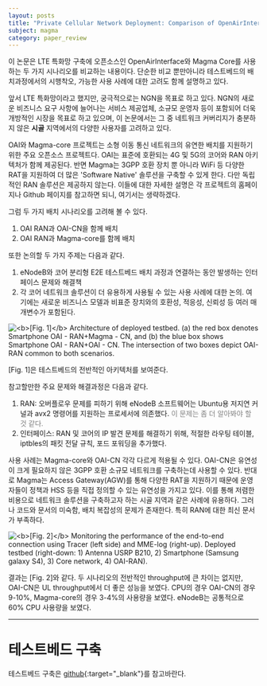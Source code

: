 ```yaml
---
layout: posts
title: "Private Cellular Network Deployment: Comparison of OpenAirInterface with Magma Core"
subject: magma
category: paper_review
---
```


이 논문은 LTE 특화망 구축에 오픈소스인 OpenAirInterface와 Magma Core를 사용하는 두 가지 시나리오를 비교하는 내용이다. 단순한 비교 뿐만아니라 테스트베드의 배치과정에서의 시행착오, 가능한 사용 사례에 대한 고려도 함께 설명하고 있다.

앞서 LTE 특화망이라고 했지만, 궁극적으로는 NGN을 목표로 하고 있다. NGN의 새로운 비즈니스 요구 사항에 늘어나는 서비스 제공업체, 소규모 운영자 등이 포함되어 더욱 개방적인 시장을 목표로 하고 있으며, 이 논문에서는 그 중 네트워크 커버리지가 충분하지 않은 **시골** 지역에서의 다양한 사용자를 고려하고 있다.

OAI와 Magma-core 프로젝트는 소형 이동 통신 네트워크의 유연한 배치를 지원하기 위한 주요 오픈소스 프로젝트다. OAI는 표준에 호환되는 4G 및 5G의 코어와 RAN 아키텍처가 함께 제공된다. 반면 Magma는 3GPP 호환 장치 뿐 아니라 WiFi 등 다양한 RAT을 지원하여 더 많은 'Software Native' 솔루션을 구축할 수 있게 한다. 다만 독립적인 RAN 솔루션은 제공하지 않는다. 이들에 대한 자세한 설명은 각 프로젝트의 홈페이지나 Github 페이지를 참고하면 되니, 여기서는 생략하겠다.

그럼 두 가지 배치 시나리오를 고려해 볼 수 있다.
1. OAI RAN과 OAI-CN을 함께 배치
2. OAI RAN과 Magma-core를 함께 배치

또한 논의할 두 가지 주제는 다음과 같다.
1. eNodeB와 코어 분리형 E2E 테스트베드 배치 과정과 연결하는 동안 발생하는 인터페이스 문제와 해결책
2. 각 코어 네트워크 솔루션이 더 유용하게 사용될 수 있는 사용 사례에 대한 논의. 여기에는 새로운 비즈니스 모델과 비표준 장치와의 호환성, 적응성, 신뢰성 등 여러 매개변수가 포함된다.

<img class="modal" src="/_pages/study/paper_review/images/magma_002/1.png" alt="<b>[Fig. 1]</b> Architecture of deployed testbed. (a) the red box denotes Smartphone OAI - RAN+Magma - CN, and (b) the blue box shows Smartphone OAI - RAN+OAI - CN. The intersection of two boxes depict OAI-RAN common to both scenarios."/>

[Fig. 1]은 테스트베드의 전반적인 아키텍처를 보여준다.

참고할만한 주요 문제와 해결과정은 다음과 같다.
1. RAN: 오버플로우 문제를 피하기 위해 eNodeB 소프트웨어는 Ubuntu용 저지연 커널과 avx2 명령어를 지원하는 프로세서에 의존했다. <font color="gray">이 문제는 좀 더 알아봐야 할 것 같다.</font>
2. 인터페이스: RAN 및 코어의 IP 발견 문제를 해결하기 위해, 적절한 라우팅 테이블, iptbles의 패킷 전달 규칙, 포드 포워딩을 추가했다.

사용 사례는 Magma-core와 OAI-CN 각각 다르게 적용될 수 있다. OAI-CN은 유연성이 크게 필요하지 않은 3GPP 호환 소규모 네트워크를 구축하는데 사용할 수 있다. 반대로 Magma는 Access Gateway(AGW)를 통해 다양한 RAT을 지원하기 때문에 운영자들이 정책과 HSS 등을 직접 정의할 수 있는 유연성을 가지고 있다. 이를 통해 저렴한 비용으로 네트워크 솔루션을 구축하고자 하는 시골 지역과 같은 사례에 유용하다. 그러나 코드와 문서의 미숙함, 배치 복잡성의 문제가 존재한다. 특히 RAN에 대한 최신 문서가 부족하다.

<img class="modal" src="/_pages/study/paper_review/images/magma_002/2.png" alt="<b>[Fig. 2]</b> Monitoring the performance of the end-to-end connection using Tracer (left side) and MME-log (right-up). Deployed testbed (right-down: 1) Antenna USRP B210, 2) Smartphone (Samsung galaxy S4), 3) Core network, 4) OAI-RAN)."/>

결과는 [Fig. 2]와 같다. 두 시나리오의 전반적인 throughput에 큰 차이는 없지만, OAI-CN은 UL throughput에서 더 좋은 성능을 보였다. CPU의 경우 OAI-CN의 경우 9-10%, Magma-core의 경우 3-4%의 사용량을 보였다. eNodeB는 공통적으로 60% CPU 사용량을 보였다.

---

# 테스트베드 구축

테스트베드 구축은 [github](https://github.com/sodyn99/oai-integration-master){:target="_blank"}를 참고바란다.

<!-- OAI 코어 네트워크를 구축하는데에는 **Ubuntu 22.04**버전을 사용하였다. 자세한 건 [OAI 공식 문서](https://gitlab.eurecom.fr/oai/cn5g/oai-cn5g-fed/-/blob/master/docs/DEPLOY_HOME.md){:target="_blank"}를 참고하자.

우선 Docker를 설치한다. 참고로 나는 wsl2를 사용했는데, wsl2을 사용하고자 하는 경우 wsl2 및 docker 설치 방법은 [여기]()를 참고하기 바란다. 설치 후 docker에 권한을 설정해줘야 한다.

```bash
$ sudo usermod -a -G docker $USER
```
```bash
$ docker login
Login with your Docker ID to push and pull images from Docker Hub. If you don't have a Docker ID, head over to https://hub.docker.com to create one.
Username:
Password:
```
Docker에 로그인 후 docker hub에서 이미지를 가져온다. 나는 22.04버전이기 때문에 `ubuntu:jammy`를 가져왔다.
```bash
$ docker pull ubuntu:jammy
$ docker pull mysql:8.0
```
```bash
docker pull oaisoftwarealliance/oai-amf:v2.0.1
docker pull oaisoftwarealliance/oai-nrf:v2.0.1
docker pull oaisoftwarealliance/oai-upf:v2.0.1
docker pull oaisoftwarealliance/oai-smf:v2.0.1
docker pull oaisoftwarealliance/oai-udr:v2.0.1
docker pull oaisoftwarealliance/oai-udm:v2.0.1
docker pull oaisoftwarealliance/oai-ausf:v2.0.1
docker pull oaisoftwarealliance/oai-upf-vpp:v2.0.1
docker pull oaisoftwarealliance/oai-nssf:v2.0.1
docker pull oaisoftwarealliance/oai-pcf:v2.0.1
docker pull oaisoftwarealliance/oai-nef:latest
# Utility image to generate traffic
docker pull oaisoftwarealliance/trf-gen-cn5g:latest
```
```bash
$ docker logout
```

```bash
$ git clone --branch v2.0.1 https://gitlab.eurecom.fr/oai/cn5g/oai-cn5g-fed.git
$ cd oai-cn5g-fed
$ git checkout -f v2.0.1

# 서브 모듈 동기화
$ ./scripts/syncComponents.sh
```

Docker compose를 이용해 basic nrf를 자동으로 구축한다.

```bash
$ cd oai-cn5g-fed/docker-compose/
$ docker-compose -f docker-compose-basic-nrf.yaml up -d
$ docker ps
```
```bash
CONTAINER ID   IMAGE                                     COMMAND                  CREATED      STATUS                    PORTS                                    NAMES
ada795e6348f   oaisoftwarealliance/oai-upf:v2.0.1        "/openair-upf/bin/oa…"   8 days ago   Up 17 minutes (healthy)   2152/udp, 8805/udp                       oai-upf
c23a801280fa   oaisoftwarealliance/oai-smf:v2.0.1        "/openair-smf/bin/oa…"   8 days ago   Up 17 minutes (healthy)   80/tcp, 8080/tcp, 8805/udp               oai-smf
a1bcbbd85ec3   oaisoftwarealliance/oai-amf:v2.0.1        "/openair-amf/bin/oa…"   8 days ago   Up 17 minutes (healthy)   80/tcp, 8080/tcp, 9090/tcp, 38412/sctp   oai-amf
a6dded16cf46   oaisoftwarealliance/oai-ausf:v2.0.1       "/openair-ausf/bin/o…"   8 days ago   Up 17 minutes (healthy)   80/tcp, 8080/tcp                         oai-ausf
fee7739568ec   oaisoftwarealliance/oai-udm:v2.0.1        "/openair-udm/bin/oa…"   8 days ago   Up 17 minutes (healthy)   80/tcp, 8080/tcp                         oai-udm
c0cf8f2412f9   oaisoftwarealliance/oai-udr:v2.0.1        "/openair-udr/bin/oa…"   8 days ago   Up 17 minutes (healthy)   80/tcp, 8080/tcp                         oai-udr
85d27d181535   oaisoftwarealliance/trf-gen-cn5g:latest   "/bin/bash -c ' ip r…"   8 days ago   Up 17 minutes (healthy)                                            oai-ext-dn
426acc9ab446   mysql:8.0                                 "docker-entrypoint.s…"   8 days ago   Up 17 minutes (healthy)   3306/tcp, 33060/tcp                      mysql
919aef5eeed7   oaisoftwarealliance/oai-nrf:v2.0.1        "/openair-nrf/bin/oa…"   8 days ago   Up 17 minutes (healthy)   80/tcp, 8080/tcp, 9090/tcp               oai-nrf
```

Docker network 'demo-oai-public-net'이 자동으로 생성된다.

```bash
$ docker network ls
```
```bash
$ docker network inspect demo-oai-public-net
[
    {
        "Name": "demo-oai-public-net",
        "Id": "fbd6af5ccbf4557b826de26db58b1b240701d82cf0afd1a2bd73390a7a8b4c0c",
        "Created": "2024-02-19T01:27:01.107124943Z",
        "Scope": "local",
        "Driver": "bridge",
        ...
            "Config": [
                {
                    "Subnet": "192.168.70.128/26",
                    "Gateway": "192.168.70.129"
                }
            ]
...
```

```bash
$ docker exec oai-amf ping oai-smf
```


## Wireshark

Wireshark를 설치한다.

```bash
$ sudo add-apt-repository ppa:wireshark-dev/stable
$ sudo apt update
$ sudo apt install wireshark
```


## 외부 IP 연결

'가상 스위치 관리자'

```
[WSL2]
networkingMode = bridged
vmSwitch = wsl_externel
```

```
eth0: flags=4163<UP,BROADCAST,RUNNING,MULTICAST>  mtu 1500
        inet 192.168.1.220  netmask 255.255.255.0  broadcast 192.168.1.255
        ether 5e:bb:f6:9e:ee:fa  txqueuelen 1000  (Ethernet)
        RX packets 5746  bytes 612210 (612.2 KB)
        RX errors 0  dropped 0  overruns 0  frame 0
        TX packets 32  bytes 3120 (3.1 KB)
        TX errors 0  dropped 0 overruns 0  carrier 0  collisions 0

lo: flags=73<UP,LOOPBACK,RUNNING>  mtu 65536
        inet 127.0.0.1  netmask 255.0.0.0
        loop  txqueuelen 1000  (Local Loopback)
        RX packets 0  bytes 0 (0.0 B)
        RX errors 0  dropped 0  overruns 0  frame 0
        TX packets 0  bytes 0 (0.0 B)
        TX errors 0  dropped 0 overruns 0  carrier 0  collisions 0
``` -->
